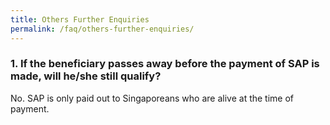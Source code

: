 ```yaml
---
title: Others Further Enquiries
permalink: /faq/others-further-enquiries/
---
```


### 1. If the beneficiary passes away before the payment of SAP is made, will he/she still qualify?
No. SAP is only paid out to Singaporeans who are alive at the time of payment.
